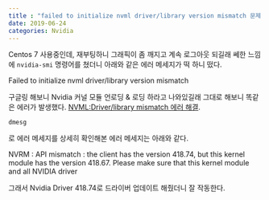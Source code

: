 ```yaml
---
title : "failed to initialize nvml driver/library version mismatch 문제 발생"
date: 2019-06-24
categories: Nvidia
---
```


Centos 7 사용중인데, 재부팅하니 그래픽이 좀 깨지고 계속 로그아웃 되길래 쎄한 느낌에 ```nvidia-smi``` 명령어를 쳤더니 아래와 같은 에러 메세지가 떡 하니 떴다.

Failed to initialize nvml driver/library version mismatch



구글링 해보니 Nvidia 커널 모듈 언로딩 & 로딩 하라고 나와있길래 그대로 해보니 똑같은 에러가 발생했다. [NVML:Driver/library mismatch 에러 해결](https://medium.com/@jjeaby/nvml-driver-library-version-mismatch-문제-해결-e84047a30a8c). 

```dmesg```

로 에러 메세지를 상세히 확인해본 에러 메세지는 아래와 같다.

NVRM : API mismatch : the client has the version 418.74, but this kernel module has the version 418.67. Please make sure that this kernel module and all NVIDIA driver

그래서 Nvidia Driver 418.74로 드라이버 업데이트 해줬더니 잘 작동한다.
